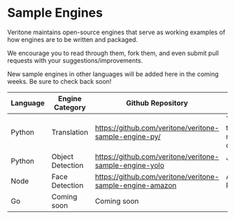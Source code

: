 # Sample Engines

Veritone maintains open-source engines that serve as working examples of how engines are to be written and packaged.

We encourage you to read through them, fork them, and even submit pull requests with your suggestions/improvements.

New sample engines in other languages will be added here in the coming weeks. Be sure to check back soon!

| Language | Engine Category  | Github Repository                                         | Notes                            |
| -------- | ---------------- | --------------------------------------------------------- | -------------------------------- |
| Python   | Translation      | https://github.com/veritone/veritone-sample-engine-py/    | Translates text into morse code. |
| Python   | Object Detection | https://github.com/veritone/veritone-sample-engine-yolo   | Yolo                             |
| Node     | Face Detection   | https://github.com/veritone/veritone-sample-engine-amazon | Amazon Rekognition               |
| Go       | Coming soon      | Coming soon                                               |                                  |
